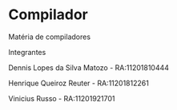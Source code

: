 # Compilador
Matéria de compiladores

Integrantes

Dennis Lopes da Silva Matozo - RA:11201810444

Henrique Queiroz Reuter - RA:11201812261

Vinicius Russo - RA:11201921701
